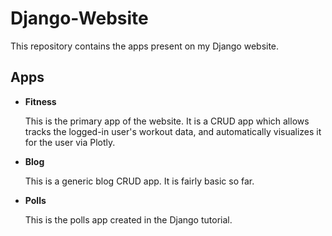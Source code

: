 # Django-Website

This repository contains the apps present on my Django website.

## Apps

- **Fitness**

  This is the primary app of the website. It is a CRUD app which allows tracks the logged-in user's workout data, and automatically visualizes it for the user via    Plotly.
- **Blog**

  This is a generic blog CRUD app. It is fairly basic so far.
- **Polls**

  This is the polls app created in the Django tutorial.
